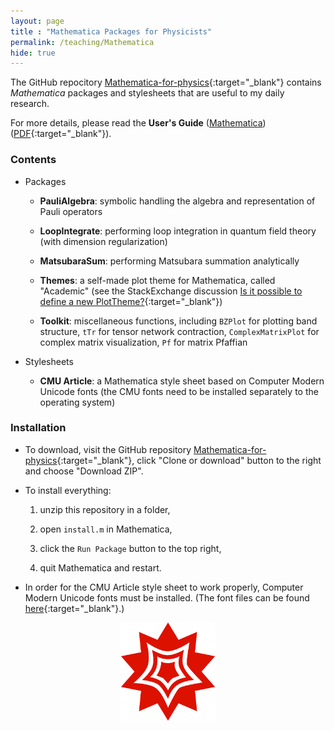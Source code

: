 ```yaml
---
layout: page 
title : "Mathematica Packages for Physicists"
permalink: /teaching/Mathematica
hide: true
---
```


The GitHub repocitory [Mathematica-for-physics](https://github.com/EverettYou/Mathematica-for-physics){:target="_blank"} contains *Mathematica* packages and stylesheets that are useful to my daily research.

For more details, please read the **User's Guide** ([Mathematica]({{site.baseurl}}/teaching/Mathematica/Guide.nb)) ([PDF]({{site.baseurl}}/teaching/Mathematica/Guide.pdf){:target="_blank"}).

### Contents

- Packages

  - **PauliAlgebra**: symbolic handling the algebra and representation of Pauli operators
  
  - **LoopIntegrate**: performing loop integration in quantum field theory (with dimension regularization)
  
  - **MatsubaraSum**: performing Matsubara summation analytically
  
  - **Themes**: a self-made plot theme for Mathematica, called "Academic" (see the StackExchange discussion [Is it possible to define a new PlotTheme?](https://mathematica.stackexchange.com/questions/54545/is-it-possible-to-define-a-new-plottheme){:target="_blank"})
  
  - **Toolkit**: miscellaneous functions, including `BZPlot` for plotting band structure, `tTr` for tensor network contraction, `ComplexMatrixPlot` for complex matrix visualization, `Pf` for matrix Pfaffian
  
- Stylesheets

  - **CMU Article**: a Mathematica style sheet based on Computer Modern Unicode fonts (the CMU fonts need to be installed separately to the operating system)

### Installation 

- To download, visit the GitHub repository [Mathematica-for-physics](https://github.com/EverettYou/Mathematica-for-physics){:target="_blank"}, click "Clone or download" button to the right and choose "Download ZIP".

- To install everything:

  1. unzip this repository in a folder,

  2. open `install.m` in Mathematica,

  3. click the `Run Package` button to the top right,

  4. quit Mathematica and restart.

- In order for the CMU Article style sheet to work properly, Computer Modern Unicode fonts must be installed. (The font files can be found [here](https://github.com/EverettYou/Mathematica-for-physics/tree/master/CMUfonts){:target="_blank"}.)


<div style="text-align: center;">
  <img src="/assets/img/logos/Mathematica.png" alt="Mathematica" width="30%">
</div>
